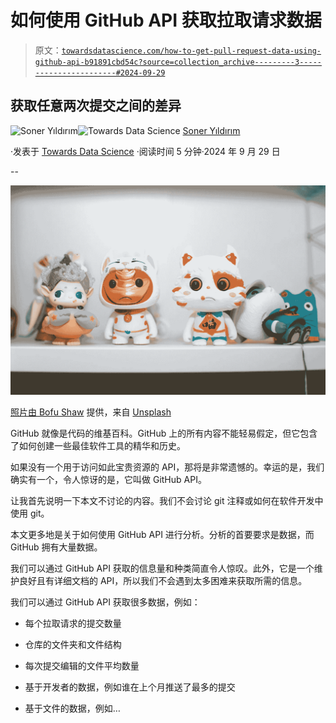 # 如何使用 GitHub API 获取拉取请求数据

> 原文：[`towardsdatascience.com/how-to-get-pull-request-data-using-github-api-b91891cbd54c?source=collection_archive---------3-----------------------#2024-09-29`](https://towardsdatascience.com/how-to-get-pull-request-data-using-github-api-b91891cbd54c?source=collection_archive---------3-----------------------#2024-09-29)

## 获取任意两次提交之间的差异

[](https://sonery.medium.com/?source=post_page---byline--b91891cbd54c--------------------------------)![Soner Yıldırım](https://sonery.medium.com/?source=post_page---byline--b91891cbd54c--------------------------------)[](https://towardsdatascience.com/?source=post_page---byline--b91891cbd54c--------------------------------)![Towards Data Science](https://towardsdatascience.com/?source=post_page---byline--b91891cbd54c--------------------------------) [Soner Yıldırım](https://sonery.medium.com/?source=post_page---byline--b91891cbd54c--------------------------------)

·发表于 [Towards Data Science](https://towardsdatascience.com/?source=post_page---byline--b91891cbd54c--------------------------------) ·阅读时间 5 分钟·2024 年 9 月 29 日

--

![](img/3b97d7d9bf4b8ff4610839f9d49b67b8.png)

[照片由 Bofu Shaw](https://unsplash.com/@hikeshaw?utm_content=creditCopyText&utm_medium=referral&utm_source=unsplash) 提供，来自 [Unsplash](https://unsplash.com/photos/three-white-and-red-ceramic-owl-figurines-ntdr0AMZdvw?utm_content=creditCopyText&utm_medium=referral&utm_source=unsplash)

GitHub 就像是代码的维基百科。GitHub 上的所有内容不能轻易假定，但它包含了如何创建一些最佳软件工具的精华和历史。

如果没有一个用于访问如此宝贵资源的 API，那将是非常遗憾的。幸运的是，我们确实有一个，令人惊讶的是，它叫做 GitHub API。

让我首先说明一下本文不讨论的内容。我们不会讨论 git 注释或如何在软件开发中使用 git。

本文更多地是关于如何使用 GitHub API 进行分析。分析的首要要求是数据，而 GitHub 拥有大量数据。

我们可以通过 GitHub API 获取的信息量和种类简直令人惊叹。此外，它是一个维护良好且有详细文档的 API，所以我们不会遇到太多困难来获取所需的信息。

我们可以通过 GitHub API 获取很多数据，例如：

+   每个拉取请求的提交数量

+   仓库的文件夹和文件结构

+   每次提交编辑的文件平均数量

+   基于开发者的数据，例如谁在上个月推送了最多的提交

+   基于文件的数据，例如…
